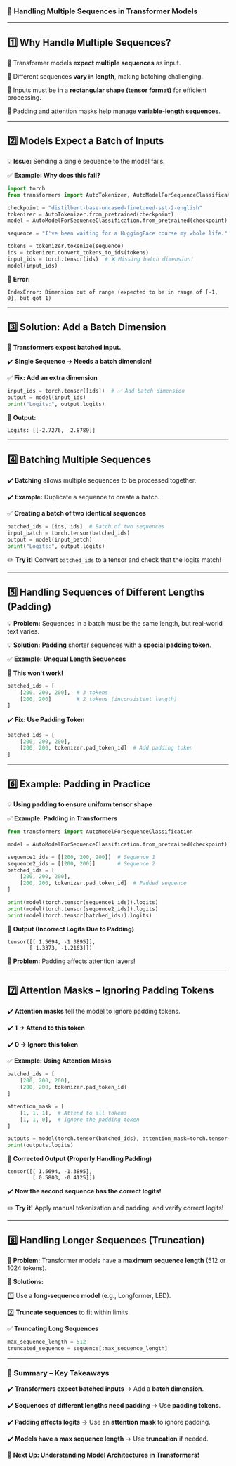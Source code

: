### **📌 Handling Multiple Sequences in Transformer Models**

---

## **1️⃣ Why Handle Multiple Sequences?**

🔹 Transformer models **expect multiple sequences** as input.

🔹 Different sequences **vary in length**, making batching challenging.

🔹 Inputs must be in a **rectangular shape (tensor format)** for efficient processing.

🔹 Padding and attention masks help manage **variable-length sequences**.

---

## **2️⃣ Models Expect a Batch of Inputs**

💡 **Issue:** Sending a single sequence to the model fails.

✅ **Example: Why does this fail?**

```python
import torch
from transformers import AutoTokenizer, AutoModelForSequenceClassification

checkpoint = "distilbert-base-uncased-finetuned-sst-2-english"
tokenizer = AutoTokenizer.from_pretrained(checkpoint)
model = AutoModelForSequenceClassification.from_pretrained(checkpoint)

sequence = "I've been waiting for a HuggingFace course my whole life."

tokens = tokenizer.tokenize(sequence)
ids = tokenizer.convert_tokens_to_ids(tokens)
input_ids = torch.tensor(ids)  # ❌ Missing batch dimension!
model(input_ids)

```

🚨 **Error:**

```
IndexError: Dimension out of range (expected to be in range of [-1, 0], but got 1)

```

---

## **3️⃣ Solution: Add a Batch Dimension**

📌 **Transformers expect batched input.**

✔️ **Single Sequence → Needs a batch dimension!**

✅ **Fix: Add an extra dimension**

```python
input_ids = torch.tensor([ids])  # ✅ Add batch dimension
output = model(input_ids)
print("Logits:", output.logits)

```

📌 **Output:**

```
Logits: [[-2.7276,  2.8789]]

```

---

## **4️⃣ Batching Multiple Sequences**

✔️ **Batching** allows multiple sequences to be processed together.

✔️ **Example:** Duplicate a sequence to create a batch.

✅ **Creating a batch of two identical sequences**

```python
batched_ids = [ids, ids]  # Batch of two sequences
input_batch = torch.tensor(batched_ids)
output = model(input_batch)
print("Logits:", output.logits)

```

✏️ **Try it!** Convert `batched_ids` to a tensor and check that the logits match!

---

## **5️⃣ Handling Sequences of Different Lengths (Padding)**

💡 **Problem:** Sequences in a batch must be the same length, but real-world text varies.

💡 **Solution:** **Padding** shorter sequences with a **special padding token**.

✅ **Example: Unequal Length Sequences**

🚨 **This won't work!**

```python
batched_ids = [
    [200, 200, 200],  # 3 tokens
    [200, 200]        # 2 tokens (inconsistent length)
]

```

✔️ **Fix: Use Padding Token**

```python
batched_ids = [
    [200, 200, 200],
    [200, 200, tokenizer.pad_token_id]  # Add padding token
]

```

---

## **6️⃣ Example: Padding in Practice**

💡 **Using padding to ensure uniform tensor shape**

✅ **Example: Padding in Transformers**

```python
from transformers import AutoModelForSequenceClassification

model = AutoModelForSequenceClassification.from_pretrained(checkpoint)

sequence1_ids = [[200, 200, 200]]  # Sequence 1
sequence2_ids = [[200, 200]]       # Sequence 2
batched_ids = [
    [200, 200, 200],
    [200, 200, tokenizer.pad_token_id]  # Padded sequence
]

print(model(torch.tensor(sequence1_ids)).logits)
print(model(torch.tensor(sequence2_ids)).logits)
print(model(torch.tensor(batched_ids)).logits)

```

📌 **Output (Incorrect Logits Due to Padding)**

```
tensor([[ 1.5694, -1.3895]],
       [ 1.3373, -1.2163]])

```

🚨 **Problem:** Padding affects attention layers!

---

## **7️⃣ Attention Masks – Ignoring Padding Tokens**

✔️ **Attention masks** tell the model to ignore padding tokens.

✔️ **1 → Attend to this token**

✔️ **0 → Ignore this token**

✅ **Example: Using Attention Masks**

```python
batched_ids = [
    [200, 200, 200],
    [200, 200, tokenizer.pad_token_id]
]

attention_mask = [
    [1, 1, 1],  # Attend to all tokens
    [1, 1, 0],  # Ignore the padding token
]

outputs = model(torch.tensor(batched_ids), attention_mask=torch.tensor(attention_mask))
print(outputs.logits)

```

📌 **Corrected Output (Properly Handling Padding)**

```
tensor([[ 1.5694, -1.3895],
        [ 0.5803, -0.4125]])

```

✔️ **Now the second sequence has the correct logits!**

✏️ **Try it!** Apply manual tokenization and padding, and verify correct logits!

---

## **8️⃣ Handling Longer Sequences (Truncation)**

📌 **Problem:** Transformer models have a **maximum sequence length** (512 or 1024 tokens).

📌 **Solutions:**

1️⃣ Use a **long-sequence model** (e.g., Longformer, LED).

2️⃣ **Truncate sequences** to fit within limits.

✅ **Truncating Long Sequences**

```python
max_sequence_length = 512
truncated_sequence = sequence[:max_sequence_length]

```

---

### **🎯 Summary – Key Takeaways**

✔️ **Transformers expect batched inputs** → Add a **batch dimension**.

✔️ **Sequences of different lengths need padding** → Use **padding tokens**.

✔️ **Padding affects logits** → Use an **attention mask** to ignore padding.

✔️ **Models have a max sequence length** → Use **truncation** if needed.

🚀 **Next Up: Understanding Model Architectures in Transformers!**
